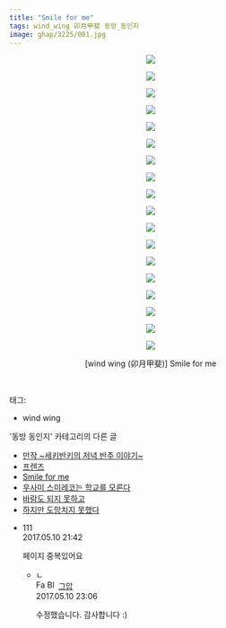 ```yaml
---
title: "Smile for me"
tags: wind_wing 卯月甲斐 동방_동인지
image: ghap/3225/001.jpg
---
```

<div class="article">
<p style="text-align: center; clear: none; float: none;"><img src="{{ site.nasurl }}/ghap/3225/001.jpg"/></p>
<p style="text-align: center; clear: none; float: none;"><img src="{{ site.nasurl }}/ghap/3225/002.jpg"/></p>
<p style="text-align: center; clear: none; float: none;"><img src="{{ site.nasurl }}/ghap/3225/003.jpg"/></p>
<p style="text-align: center; clear: none; float: none;"><img src="{{ site.nasurl }}/ghap/3225/004.jpg"/></p>
<p style="text-align: center; clear: none; float: none;"><img src="{{ site.nasurl }}/ghap/3225/005.jpg"/></p>
<p style="text-align: center; clear: none; float: none;"><img src="{{ site.nasurl }}/ghap/3225/006.jpg"/></p>
<p style="text-align: center; clear: none; float: none;"><img src="{{ site.nasurl }}/ghap/3225/007.jpg"/></p>
<p style="text-align: center; clear: none; float: none;"><img src="{{ site.nasurl }}/ghap/3225/008.jpg"/></p>
<p style="text-align: center; clear: none; float: none;"><img src="{{ site.nasurl }}/ghap/3225/009.jpg"/></p>
<p style="text-align: center; clear: none; float: none;"><img src="{{ site.nasurl }}/ghap/3225/010.jpg"/></p>
<p style="text-align: center; clear: none; float: none;"><img src="{{ site.nasurl }}/ghap/3225/011.jpg"/></p>
<p style="text-align: center; clear: none; float: none;"><img src="{{ site.nasurl }}/ghap/3225/012.jpg"/></p>
<p style="text-align: center; clear: none; float: none;"><img src="{{ site.nasurl }}/ghap/3225/013.jpg"/></p>
<p style="text-align: center; clear: none; float: none;"><img src="{{ site.nasurl }}/ghap/3225/014.jpg"/></p>
<p style="text-align: center; clear: none; float: none;"><img src="{{ site.nasurl }}/ghap/3225/015.jpg"/></p>
<p style="text-align: center; clear: none; float: none;"><img src="{{ site.nasurl }}/ghap/3225/016.jpg"/></p>
<p style="text-align: center; clear: none; float: none;"><img src="{{ site.nasurl }}/ghap/3225/017.jpg"/></p>
<p style="text-align: center; clear: none; float: none;"><img src="{{ site.nasurl }}/ghap/3225/018.jpg"/></p>
<p style="text-align: center; clear: none; float: none;">[wind wing (卯月甲斐)] Smile for me</p>
<p><br/></p>
</div><div class="tagTrail">
<p>태그: </p>
<ul>
<li>wind wing</li>
</ul>
</div><div class="another">
<p>'동방 동인지' 카테고리의 다른 글</p>
<ul>
<li><a href="/2017-05-10-ghap_3227">만작 ~세키반키의 저녁 반주 이야기~</a></li>
<li><a href="/2017-05-10-ghap_3226">프렌즈</a></li>
<li><a href="/2017-05-10-ghap_3225">Smile for me</a></li>
<li><a href="/2017-05-09-ghap_3224">우사미 스미레코는 학교를 모른다</a></li>
<li><a href="/2017-04-20-ghap_3211">바람도 되지 못하고</a></li>
<li><a href="/2017-04-20-ghap_3210">하지만 도망치지 못했다</a></li>
</ul>
</div><div class="cb_module cb_fluid">
<div class="cb_wrt cb_profile">
<div class="comment">
<ul>
<li class="cb_thumb_off" id="comment14985946">
<div class="cb_comment_area">
<div class="cb_info_area">
<div class="cb_section">
<span class="cb_nick_name">111</span>
</div>
<div class="cb_section">
<span class="cb_date">2017.05.10 21:42 </span>
</div>
</div>
<div class="cb_dsc_comment">
<p class="cb_dsc">
											페이지 중복있어요
										</p>
</div>
<ul>
<li class="cb_thumb_off" id="comment14985982">
<span class="cb_bu_subnode">ㄴ</span>
<div class="cb_comment_area">
<div class="cb_info_area">
<div class="cb_section">
<span class="cb_nick_name"><img alt="Favicon of https://ghaptouhou.tistory.com" height="16" onerror="this.onerror=null;this.parentNode.removeChild(this)" src="https://ghaptouhou.tistory.com/favicon.ico" width="16"/> <img alt="BlogIcon" height="16" onerror="this.parentNode.removeChild(this)" src="https://ghaptouhou.tistory.com/index.gif" width="16"/> <a href="https://ghaptouhou.tistory.com" onclick="return openLinkInNewWindow(this)"> 그압</a><span class="tistoryProfileLayerTrigger" onclick='TistoryProfile.show(event, this, {"title":"\uc800\uae30 \uc774\uac70 \ub098\uc911\uc5d0 \uc218\uc815 \uac00\ub2a5\ud558\ub098\uc694","url":"https:\/\/ghap.tistory.com","nickname":"\uadf8\uc555","items":[]}); return false;'></span></span>
</div>
<div class="cb_section">
<span class="cb_date">2017.05.10 23:06 </span>
</div>
</div>
<div class="cb_dsc_comment">
<p class="cb_dsc">
																수정했습니다. 감사합니다 :)
															</p>
</div>
</div>
</li>
</ul>
</div></li>
</ul>
</div>
</div><!-- commentList close -->
</div>